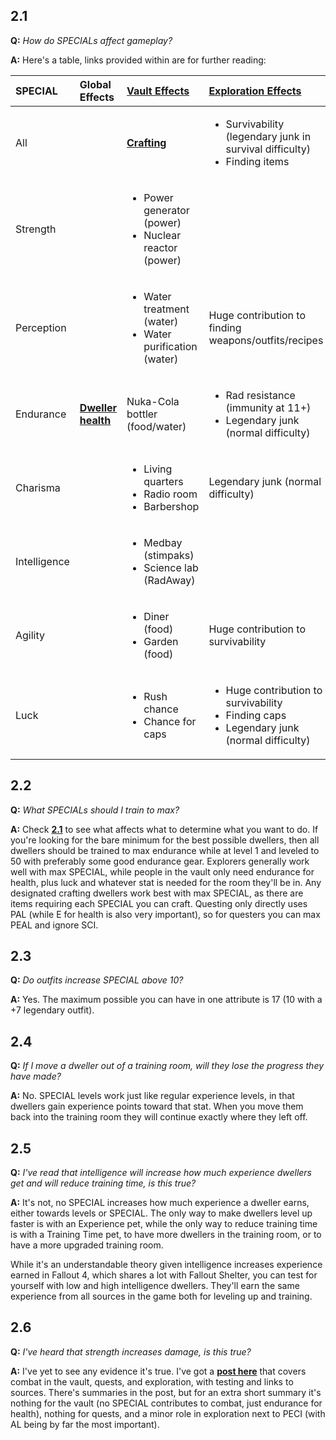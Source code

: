 ## 2.1

**Q:** *How do SPECIALs affect gameplay?*

**A:** Here's a table, links provided within are for further reading:

SPECIAL | Global Effects | **[Vault Effects](https://github.com/therabidsquirel/The-Fallout-Shelter-FAQ/wiki/Section-3:-Rooms,-Resources,-and-Storage#31)** | **[Exploration Effects](https://github.com/therabidsquirel/The-Fallout-Shelter-FAQ/wiki/Section-10:-The-Wasteland#101)** | **[Quest Effects](https://github.com/therabidsquirel/The-Fallout-Shelter-FAQ/wiki/Section-20:-Quests#201)**
:---|:---|:---|:---|:---
All | | **[Crafting](https://github.com/therabidsquirel/The-Fallout-Shelter-FAQ/wiki/Section-9:-Junk-and-Crafting#91)** | <ul><li>Survivability (legendary junk in survival difficulty)</li><li>Finding items</li></ul> |
Strength | | <ul><li>Power generator (power)</li><li>Nuclear reactor (power)</li></ul> | |
Perception | | <ul><li>Water treatment (water)</li><li>Water purification (water)</li></ul> | Huge contribution to finding weapons/outfits/recipes | Crit arrow speed
Endurance | **[Dweller health](https://github.com/therabidsquirel/The-Fallout-Shelter-FAQ/wiki/Section-4:-Dweller-Happiness-and-Health#41)** | Nuka-Cola bottler (food/water) | <ul><li>Rad resistance (immunity at 11+)</li><li>Legendary junk (normal difficulty)</li></ul> |
Charisma | | <ul><li>Living quarters</li><li>Radio room</li><li>Barbershop</li></ul> | Legendary junk (normal difficulty) |
Intelligence | | <ul><li>Medbay (stimpaks)</li><li>Science lab (RadAway)</li></ul> | |
Agility | | <ul><li>Diner (food)</li><li>Garden (food)</li></ul> | Huge contribution to survivability | Attack rate
Luck | | <ul><li>Rush chance</li><li>Chance for caps</li></ul> | <ul><li>Huge contribution to survivability</li><li>Finding caps</li><li>Legendary junk (normal difficulty)</li></ul> | Crit build rate

## 2.2

**Q:** *What SPECIALs should I train to max?*

**A:** Check **[2.1](#21)** to see what affects what to determine what you want to do. If you're looking for the bare minimum for the best possible dwellers, then all dwellers should be trained to max endurance while at level 1 and leveled to 50 with preferably some good endurance gear. Explorers generally work well with max SPECIAL, while people in the vault only need endurance for health, plus luck and whatever stat is needed for the room they'll be in. Any designated crafting dwellers work best with max SPECIAL, as there are items requiring each SPECIAL you can craft. Questing only directly uses PAL (while E for health is also very important), so for questers you can max PEAL and ignore SCI.
## 2.3

**Q:** *Do outfits increase SPECIAL above 10?*

**A:** Yes. The maximum possible you can have in one attribute is 17 (10 with a +7 legendary outfit).

## 2.4

**Q:** *If I move a dweller out of a training room, will they lose the progress they have made?*

**A:** No. SPECIAL levels work just like regular experience levels, in that dwellers gain experience points toward that stat. When you move them back into the training room they will continue exactly where they left off.

## 2.5

**Q:** *I've read that intelligence will increase how much experience dwellers get and will reduce training time, is this true?*

**A:** It's not, no SPECIAL increases how much experience a dweller earns, either towards levels or SPECIAL. The only way to make dwellers level up faster is with an Experience pet, while the only way to reduce training time is with a Training Time pet, to have more dwellers in the training room, or to have a more upgraded training room.

While it's an understandable theory given intelligence increases experience earned in Fallout 4, which shares a lot with Fallout Shelter, you can test for yourself with low and high intelligence dwellers. They'll earn the same experience from all sources in the game both for leveling up and training.

## 2.6

**Q:** *I've heard that strength increases damage, is this true?*

**A:** I've yet to see any evidence it's true. I've got a **[post here](https://en.reddit.com/r/foshelter/comments/8lyinz/testing_for_strength_and_damage/)** that covers combat in the vault, quests, and exploration, with testing and links to sources. There's summaries in the post, but for an extra short summary it's nothing for the vault (no SPECIAL contributes to combat, just endurance for health), nothing for quests, and a minor role in exploration next to PECI (with AL being by far the most important).